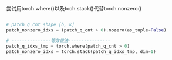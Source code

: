 
尝试用torch.where()以及toch.stack()代替torch.nonzero()   

```py 

# patch_q_cnt shape [b, k]
patch_nonzero_idxs = (patch_q_cnt > 0).nozero(as_tuple=False) 

# ---------------等效做法----------------  
patch_q_idxs_tmp = torch.where(patch_q_cnt > 0)
patch_nonzero_idxs = torch.stack(patch_q_idxs_tmp, dim=1)
```

